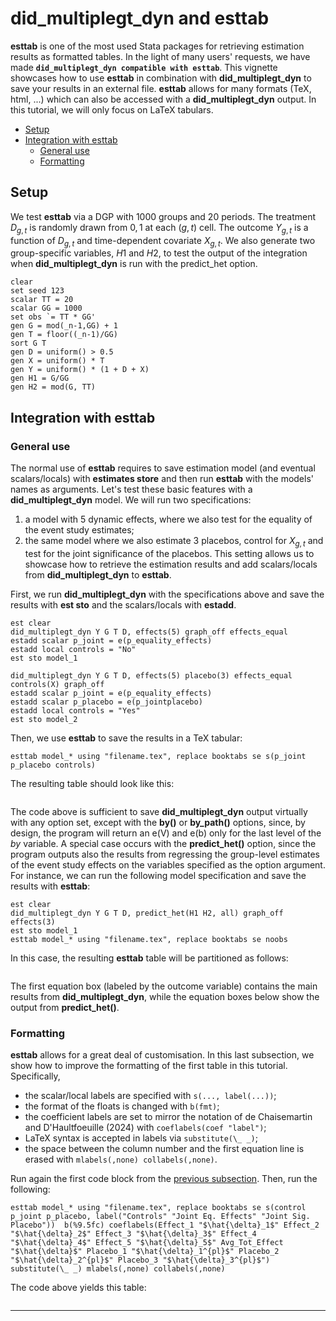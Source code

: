 # did_multiplegt_dyn and esttab

**esttab** is one of the most used Stata packages for retrieving estimation results as formatted tables. In the light of many users' requests, we have made **`did_multiplegt_dyn compatible with esttab`**. This vignette showcases how to use **esttab** in combination with **did_multiplegt_dyn** to save your results in an external file. **esttab** allows for many formats (TeX, html, ...) which can also be accessed with a **did_multiplegt_dyn** output. In this tutorial, we will only focus on LaTeX tabulars.

+ [Setup](#setup)
+ [Integration with esttab](#integration-with-esttab)
  - [General use](#general-use)
  - [Formatting](#formatting)

## Setup

We test **esttab** via a DGP with 1000 groups and 20 periods. The treatment $D_{g,t}$ is randomly drawn from ${0,1}$ at each $(g,t)$ cell. The outcome $Y_{g,t}$ is a function of $D_{g,t}$ and time-dependent covariate $X_{g,t}$. We also generate two group-specific variables, $H1$ and $H2$, to test the output of the integration when **did_multiplegt_dyn** is run with the predict_het option.

```applescript
clear
set seed 123
scalar TT = 20
scalar GG = 1000
set obs `= TT * GG'
gen G = mod(_n-1,GG) + 1
gen T = floor((_n-1)/GG)
sort G T
gen D = uniform() > 0.5
gen X = uniform() * T
gen Y = uniform() * (1 + D + X)
gen H1 = G/GG
gen H2 = mod(G, TT)
```

## Integration with esttab

### General use
The normal use of **esttab** requires to save estimation model (and eventual scalars/locals) with **estimates store** and then run **esttab** with the models' names as arguments. Let's test these basic features with a **did_multiplegt_dyn** model. We will run two specifications:
1. a model with 5 dynamic effects, where we also test for the equality of the event study estimates;
2. the same model where we also estimate 3 placebos, control for $X_{g,t}$ and test for the joint significance of the placebos.
This setting allows us to showcase how to retrieve the estimation results and add scalars/locals from **did_multiplegt_dyn** to **esttab**. 

First, we run **did_multiplegt_dyn** with the specifications above and save the results with **est sto** and the scalars/locals with **estadd**.

```applescript
est clear
did_multiplegt_dyn Y G T D, effects(5) graph_off effects_equal
estadd scalar p_joint = e(p_equality_effects) 
estadd local controls = "No"
est sto model_1

did_multiplegt_dyn Y G T D, effects(5) placebo(3) effects_equal controls(X) graph_off
estadd scalar p_joint = e(p_equality_effects) 
estadd scalar p_placebo = e(p_jointplacebo)
estadd local controls = "Yes"
est sto model_2
```

Then, we use **esttab** to save the results in a TeX tabular:
```applescript
esttab model_* using "filename.tex", replace booktabs se s(p_joint p_placebo controls)
```

The resulting table should look like this:
<p>
  <image src="https://github.com/DiegoCiccia/did_multiplegt_dyn/blob/main/vignettes/assets/reg1.png" alt>
</p>

The code above is sufficient to save **did_multiplegt_dyn** output virtually with any option set, except with the **by()** or **by_path()** options, since, by design, the program will return an e(V) and e(b) only for the last level of the *by* variable. A special case occurs with the **predict_het()** option, since the program outputs also the results from regressing the group-level estimates of the event study effects on the variables specified as the option argument. For instance, we can run the following model specification and save the results with **esttab**:

```applescript
est clear
did_multiplegt_dyn Y G T D, predict_het(H1 H2, all) graph_off effects(3)
est sto model_1
esttab model_* using "filename.tex", replace booktabs se noobs
```

In this case, the resulting **esttab** table will be partitioned as follows: 
<p>
  <image src="https://github.com/DiegoCiccia/did_multiplegt_dyn/blob/main/vignettes/assets/reg2.png" alt>
</p>

The first equation box (labeled by the outcome variable) contains the main results from **did_multiplegt_dyn**, while the equation boxes below show the output from **predict_het()**.

### Formatting

**esttab** allows for a great deal of customisation. In this last subsection, we show how to improve the formatting of the first table in this tutorial. Specifically,
+ the scalar/local labels are specified with `s(..., label(...))`;
+ the format of the floats is changed with `b(fmt)`;
+ the coefficient labels are set to mirror the notation of de Chaisemartin and D'Haultfoeuille (2024) with `coeflabels(coef "label")`;
+ LaTeX syntax is accepted in labels via `substitute(\_ _)`;
+ the space between the column number and the first equation line is erased with `mlabels(,none) collabels(,none)`.

Run again the first code block from the [previous subsection](#integration-with-esttab). Then, run the following:

```
esttab model_* using "filename.tex", replace booktabs se s(control p_joint p_placebo, label("Controls" "Joint Eq. Effects" "Joint Sig. Placebo"))  b(%9.5fc) coeflabels(Effect_1 "$\hat{\delta}_1$" Effect_2 "$\hat{\delta}_2$" Effect_3 "$\hat{\delta}_3$" Effect_4 "$\hat{\delta}_4$" Effect_5 "$\hat{\delta}_5$" Avg_Tot_Effect "$\hat{\delta}$" Placebo_1 "$\hat{\delta}_1^{pl}$" Placebo_2 "$\hat{\delta}_2^{pl}$" Placebo_3 "$\hat{\delta}_3^{pl}$") substitute(\_ _) mlabels(,none) collabels(,none)

```

The code above yields this table:
<p>
  <image src="https://github.com/DiegoCiccia/did_multiplegt_dyn/blob/main/vignettes/assets/reg3.png" alt>
</p>

---